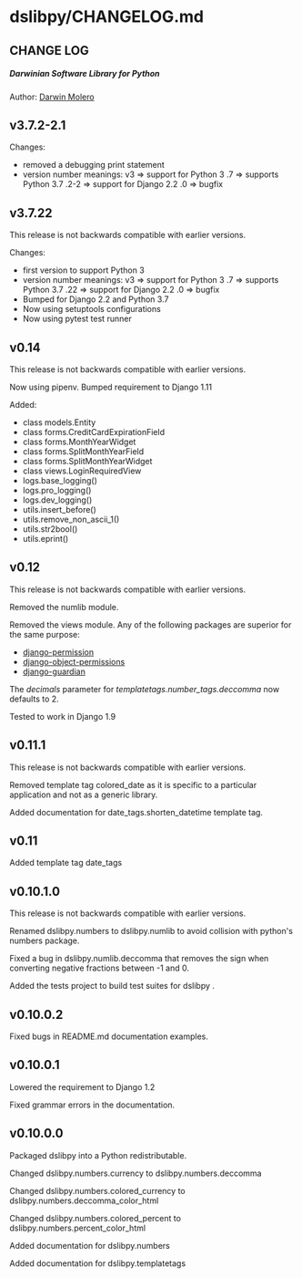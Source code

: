 dslibpy/CHANGELOG.md
====================

CHANGE LOG
----------
##### Darwinian Software Library for Python
Author: [Darwin Molero](http://blog.darwiniansoftware.com/about)


v3.7.2-2.1
----------

Changes:
- removed a debugging print statement
- version number meanings:
    v3    => support for Python 3
    .7    => supports Python 3.7
    .2-2  => support for Django 2.2
    .0    => bugfix


v3.7.22
-------
This release is not backwards compatible with earlier versions.

Changes:
- first version to support Python 3
- version number meanings:
    v3  => support for Python 3
    .7  => supports Python 3.7
    .22 => support for Django 2.2
    .0  => bugfix
- Bumped for Django 2.2 and Python 3.7
- Now using setuptools configurations
- Now using pytest test runner


v0.14
-----
This release is not backwards compatible with earlier versions.

Now using pipenv.
Bumped requirement to Django 1.11

Added:

* class models.Entity
* class forms.CreditCardExpirationField
* class forms.MonthYearWidget
* class forms.SplitMonthYearField
* class forms.SplitMonthYearWidget
* class views.LoginRequiredView
* logs.base_logging()
* logs.pro_logging()
* logs.dev_logging()
* utils.insert_before()
* utils.remove_non_ascii_1()
* utils.str2bool()
* utils.eprint()


v0.12
-----
This release is not backwards compatible with earlier versions.

Removed the numlib module.

Removed the views module. Any of the following packages are superior for the same purpose:

* [django-permission](http://django-permission.readthedocs.org/en/latest/)
* [django-object-permissions](https://pypi.python.org/pypi/django-object-permissions)
* [django-guardian](https://pythonhosted.org/django-guardian/userguide/check.html)

The *decimals* parameter for *templatetags.number_tags.deccomma* now defaults to 2.

Tested to work in Django 1.9


v0.11.1
-------
This release is not backwards compatible with earlier versions.

Removed template tag colored_date as it is specific to a particular application and not as a generic library.

Added documentation for date_tags.shorten_datetime template tag.


v0.11
-----
Added template tag date_tags


v0.10.1.0
---------
This release is not backwards compatible with earlier versions.

Renamed dslibpy.numbers to dslibpy.numlib to avoid collision with python's numbers package.

Fixed a bug in dslibpy.numlib.deccomma that removes the sign when converting negative fractions between -1 and 0.

Added the tests project to build test suites for dslibpy .


v0.10.0.2
---------
Fixed bugs in README.md documentation examples.


v0.10.0.1
---------
Lowered the requirement to Django 1.2

Fixed grammar errors in the documentation.


v0.10.0.0
---------
Packaged dslibpy into a Python redistributable.

Changed dslibpy.numbers.currency 
	to dslibpy.numbers.deccomma

Changed dslibpy.numbers.colored_currency
	to dslibpy.numbers.deccomma_color_html

Changed dslibpy.numbers.colored_percent
	to dslibpy.numbers.percent_color_html

Added documentation for dslibpy.numbers

Added documentation for dslibpy.templatetags 
